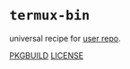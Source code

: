 # `termux-bin`

universal recipe for [user repo](../themartiancompany/ur).

[PKGBUILD](PKGBUILD)
[LICENSE](COPYING)
